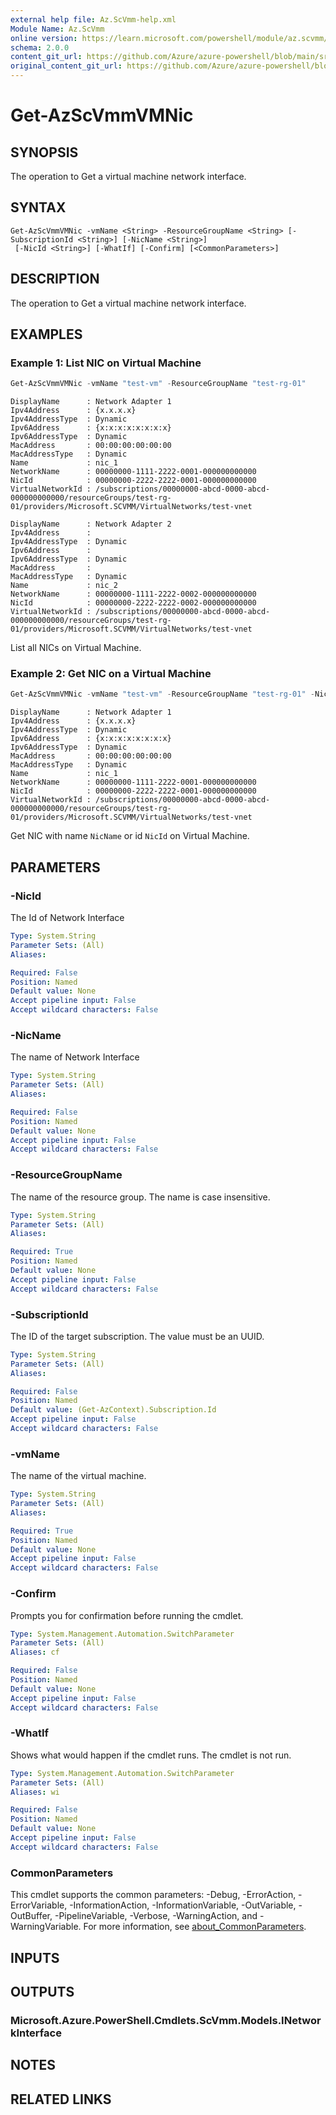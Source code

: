 ```yaml
---
external help file: Az.ScVmm-help.xml
Module Name: Az.ScVmm
online version: https://learn.microsoft.com/powershell/module/az.scvmm/get-azscvmmvmnic
schema: 2.0.0
content_git_url: https://github.com/Azure/azure-powershell/blob/main/src/ScVmm/ScVmm/help/Get-AzScVmmVMNic.md
original_content_git_url: https://github.com/Azure/azure-powershell/blob/main/src/ScVmm/ScVmm/help/Get-AzScVmmVMNic.md
---
```


# Get-AzScVmmVMNic

## SYNOPSIS
The operation to Get a virtual machine network interface.

## SYNTAX

```
Get-AzScVmmVMNic -vmName <String> -ResourceGroupName <String> [-SubscriptionId <String>] [-NicName <String>]
 [-NicId <String>] [-WhatIf] [-Confirm] [<CommonParameters>]
```

## DESCRIPTION
The operation to Get a virtual machine network interface.

## EXAMPLES

### Example 1: List NIC on Virtual Machine
```powershell
Get-AzScVmmVMNic -vmName "test-vm" -ResourceGroupName "test-rg-01"
```

```output
DisplayName      : Network Adapter 1
Ipv4Address      : {x.x.x.x}
Ipv4AddressType  : Dynamic
Ipv6Address      : {x:x:x:x:x:x:x:x}
Ipv6AddressType  : Dynamic
MacAddress       : 00:00:00:00:00:00
MacAddressType   : Dynamic
Name             : nic_1
NetworkName      : 00000000-1111-2222-0001-000000000000
NicId            : 00000000-2222-2222-0001-000000000000
VirtualNetworkId : /subscriptions/00000000-abcd-0000-abcd-000000000000/resourceGroups/test-rg-01/providers/Microsoft.SCVMM/VirtualNetworks/test-vnet

DisplayName      : Network Adapter 2
Ipv4Address      :
Ipv4AddressType  : Dynamic
Ipv6Address      :
Ipv6AddressType  : Dynamic
MacAddress       :
MacAddressType   : Dynamic
Name             : nic_2
NetworkName      : 00000000-1111-2222-0002-000000000000
NicId            : 00000000-2222-2222-0002-000000000000
VirtualNetworkId : /subscriptions/00000000-abcd-0000-abcd-000000000000/resourceGroups/test-rg-01/providers/Microsoft.SCVMM/VirtualNetworks/test-vnet
```

List all NICs on Virtual Machine.

### Example 2: Get NIC on a Virtual Machine
```powershell
Get-AzScVmmVMNic -vmName "test-vm" -ResourceGroupName "test-rg-01" -NicName "nic_1"
```

```output
DisplayName      : Network Adapter 1
Ipv4Address      : {x.x.x.x}
Ipv4AddressType  : Dynamic
Ipv6Address      : {x:x:x:x:x:x:x:x}
Ipv6AddressType  : Dynamic
MacAddress       : 00:00:00:00:00:00
MacAddressType   : Dynamic
Name             : nic_1
NetworkName      : 00000000-1111-2222-0001-000000000000
NicId            : 00000000-2222-2222-0001-000000000000
VirtualNetworkId : /subscriptions/00000000-abcd-0000-abcd-000000000000/resourceGroups/test-rg-01/providers/Microsoft.SCVMM/VirtualNetworks/test-vnet
```

Get NIC with name `NicName` or id `NicId` on Virtual Machine.

## PARAMETERS

### -NicId
The Id of Network Interface

```yaml
Type: System.String
Parameter Sets: (All)
Aliases:

Required: False
Position: Named
Default value: None
Accept pipeline input: False
Accept wildcard characters: False
```

### -NicName
The name of Network Interface

```yaml
Type: System.String
Parameter Sets: (All)
Aliases:

Required: False
Position: Named
Default value: None
Accept pipeline input: False
Accept wildcard characters: False
```

### -ResourceGroupName
The name of the resource group.
The name is case insensitive.

```yaml
Type: System.String
Parameter Sets: (All)
Aliases:

Required: True
Position: Named
Default value: None
Accept pipeline input: False
Accept wildcard characters: False
```

### -SubscriptionId
The ID of the target subscription.
The value must be an UUID.

```yaml
Type: System.String
Parameter Sets: (All)
Aliases:

Required: False
Position: Named
Default value: (Get-AzContext).Subscription.Id
Accept pipeline input: False
Accept wildcard characters: False
```

### -vmName
The name of the virtual machine.

```yaml
Type: System.String
Parameter Sets: (All)
Aliases:

Required: True
Position: Named
Default value: None
Accept pipeline input: False
Accept wildcard characters: False
```

### -Confirm
Prompts you for confirmation before running the cmdlet.

```yaml
Type: System.Management.Automation.SwitchParameter
Parameter Sets: (All)
Aliases: cf

Required: False
Position: Named
Default value: None
Accept pipeline input: False
Accept wildcard characters: False
```

### -WhatIf
Shows what would happen if the cmdlet runs.
The cmdlet is not run.

```yaml
Type: System.Management.Automation.SwitchParameter
Parameter Sets: (All)
Aliases: wi

Required: False
Position: Named
Default value: None
Accept pipeline input: False
Accept wildcard characters: False
```

### CommonParameters
This cmdlet supports the common parameters: -Debug, -ErrorAction, -ErrorVariable, -InformationAction, -InformationVariable, -OutVariable, -OutBuffer, -PipelineVariable, -Verbose, -WarningAction, and -WarningVariable. For more information, see [about_CommonParameters](http://go.microsoft.com/fwlink/?LinkID=113216).

## INPUTS

## OUTPUTS

### Microsoft.Azure.PowerShell.Cmdlets.ScVmm.Models.INetworkInterface

## NOTES

## RELATED LINKS

